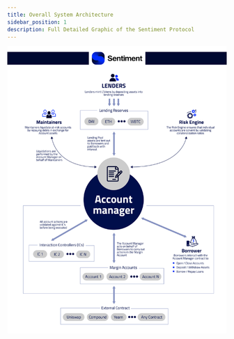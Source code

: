 ```yaml
---
title: Overall System Architecture
sidebar_position: 1
description: Full Detailed Graphic of the Sentiment Protocol
---
```


![](<../images/Architecture%20Graphic-01%20(1).jpg>)
